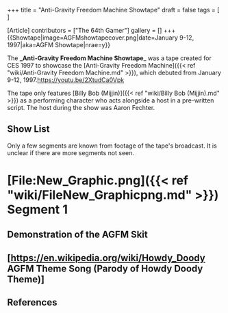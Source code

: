 +++
title = "Anti-Gravity Freedom Machine Showtape"
draft = false
tags = [ ]

[Article]
contributors = ["The 64th Gamer"]
gallery = []
+++
{{Showtape|image=AGFMshowtapecover.png|date=January 9-12, 1997|aka=AGFM Showtape|nrae=y}}

The **_Anti-Gravity Freedom Machine Showtape**_ was a tape created for CES 1997 to showcase the [Anti-Gravity Freedom Machine]({{< ref "wiki/Anti-Gravity Freedom Machine.md" >}}), which debuted from January 9-12, 1997.<ref name=':0'>https://youtu.be/2XtudCa0Vpk</ref>

The tape only features [Billy Bob (Mijjin)]({{< ref "wiki/Billy Bob (Mijjin).md" >}}) as a performing character who acts alongside a host in a pre-written script. The host during the show was Aaron Fechter.<ref name=':0' />

## Show List ##
Only a few segments are known from footage of the tape's broadcast. It is unclear if there are more segments not seen.<ref name=':0' />

# **[File:New_Graphic.png]({{< ref "wiki/FileNew_Graphicpng.md" >}})** **Segment 1**
## Demonstration of the AGFM Skit
## [https://en.wikipedia.org/wiki/Howdy_Doody AGFM Theme Song (Parody of Howdy Doody Theme)]

## References ##